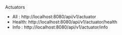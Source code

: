 Actuators
- All   : http://localhost:8080/api/v1/actuator
- Health: http://localhost:8080/api/v1/actuator/health
- Info  : http://localhost:8080/api/v1/actuator/info